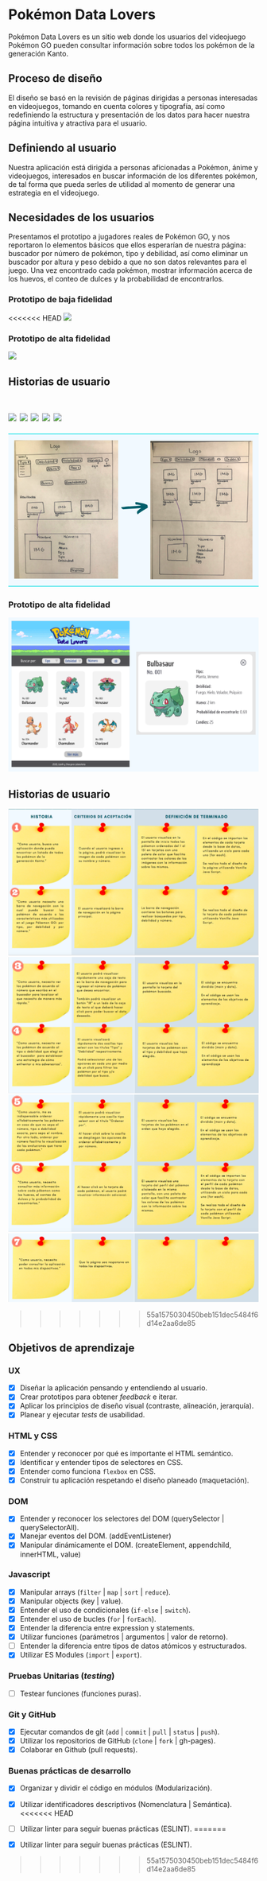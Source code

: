 # Pokémon Data Lovers

Pokémon Data Lovers es un sitio web donde los usuarios del videojuego Pokémon GO pueden consultar información sobre todos los pokémon de la generación Kanto.

## Proceso de diseño

El diseño se basó en la revisión de páginas dirigidas a personas interesadas en videojuegos, tomando en cuenta colores y tipografía, así como redefiniendo la estructura y presentación de los datos para hacer nuestra página intuitiva y atractiva para el usuario.

## Definiendo al usuario

Nuestra aplicación está dirigida a personas aficionadas a Pokémon, ánime y videojuegos, interesados en buscar información de los diferentes pokémon, de tal forma que pueda serles de utilidad al momento de generar una estrategia en el videojuego.

## Necesidades de los usuarios

Presentamos el prototipo a jugadores reales de Pokémon GO, y nos reportaron lo elementos básicos que ellos esperarían de nuestra página: buscador por número de pokémon, tipo y debilidad, así como eliminar un buscador por altura y peso debido a que no son datos relevantes para el juego. Una vez encontrado cada pokémon, mostrar información acerca de los huevos, el conteo de dulces y la probabilidad de encontrarlos.

### Prototipo de baja fidelidad

<<<<<<< HEAD
![](./imagenes/prototipoBajaFidelidad.png)

### Prototipo de alta fidelidad

![](./imagenes/prototipoAltaFidelidad.png)

## Historias de usuario

![](./imagenes/historiasDeUsuario1.png)
![](./imagenes/historiasDeUsuario2.png)
![](./imagenes/historiasDeUsuario3.png)
![](./imagenes/historiasDeUsuario4.png)
![](./imagenes/historiasDeUsuario5.png)
=======
![prototipoBajaFidelidad](https://github.com/EtnaSI/CDMX009-Data-Lovers/blob/master/src/prototipoBajaFidelidad.png)

### Prototipo de alta fidelidad

![prototipoAltaFidelidad](https://github.com/EtnaSI/CDMX009-Data-Lovers/blob/master/src/prototipoAltaFidelidad.png)

## Historias de usuario

![historiasDeUsuario1-2](https://github.com/EtnaSI/CDMX009-Data-Lovers/blob/master/src/historiasDeUsuario1-2.png)
![historiasDeUsuario3-4](https://github.com/EtnaSI/CDMX009-Data-Lovers/blob/master/src/historiasDeUsuario3-4.png)
![historiasDeUsuario5-6](https://github.com/EtnaSI/CDMX009-Data-Lovers/blob/master/src/historiasDeUsuario5-6.png)
![historiasDeUsuario7](https://github.com/EtnaSI/CDMX009-Data-Lovers/blob/master/src/historiasDeUsuario7.png)
>>>>>>> 55a1575030450beb151dec5484f6d14e2aa6de85

## Objetivos de aprendizaje

### UX

- [X] Diseñar la aplicación pensando y entendiendo al usuario.
- [X] Crear prototipos para obtener _feedback_ e iterar.
- [X] Aplicar los principios de diseño visual (contraste, alineación, jerarquía).
- [X] Planear y ejecutar _tests_ de usabilidad.

### HTML y CSS

- [X] Entender y reconocer por qué es importante el HTML semántico.
- [X] Identificar y entender tipos de selectores en CSS.
- [X] Entender como funciona `flexbox` en CSS.
- [X] Construir tu aplicación respetando el diseño planeado (maquetación).

### DOM

- [X] Entender y reconocer los selectores del DOM (querySelector | querySelectorAll).
- [X] Manejar eventos del DOM. (addEventListener)
- [X] Manipular dinámicamente el DOM. (createElement, appendchild, innerHTML, value)

### Javascript

- [X] Manipular arrays (`filter` | `map` | `sort` | `reduce`).
- [X] Manipular objects (key | value).
- [X] Entender el uso de condicionales (`if-else` | `switch`).
- [X] Entender el uso de bucles (`for` | `forEach`).
- [X] Entender la diferencia entre expression y statements.
- [X] Utilizar funciones (parámetros | argumentos | valor de retorno).
- [ ] Entender la diferencia entre tipos de datos atómicos y estructurados.
- [X] Utilizar ES Modules (`import` | `export`).

### Pruebas Unitarias (_testing_)
- [ ] Testear funciones (funciones puras).

### Git y GitHub
- [X] Ejecutar comandos de git (`add` | `commit` | `pull` | `status` | `push`).
- [X] Utilizar los repositorios de GitHub (`clone` | `fork` | gh-pages).
- [X] Colaborar en Github (pull requests).

### Buenas prácticas de desarrollo
- [X] Organizar y dividir el código en módulos (Modularización).
- [X] Utilizar identificadores descriptivos (Nomenclatura | Semántica).
<<<<<<< HEAD
- [ ] Utilizar linter para seguir buenas prácticas (ESLINT).
=======
- [X] Utilizar linter para seguir buenas prácticas (ESLINT).



>>>>>>> 55a1575030450beb151dec5484f6d14e2aa6de85

